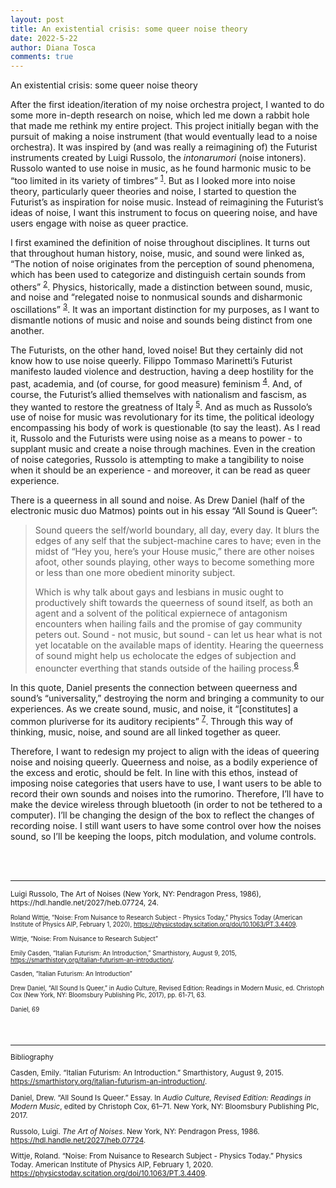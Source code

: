 ```yaml
---
layout: post
title: An existential crisis: some queer noise theory
date: 2022-5-22
author: Diana Tosca
comments: true
---
```


An existential crisis: some queer noise theory

After the first ideation/iteration of my noise orchestra project, I wanted to do some more in-depth research on noise, which led me down a rabbit hole that made me rethink my entire project. This project initially began with the pursuit of making a noise instrument (that would eventually lead to a noise orchestra). It was inspired by (and was really a reimagining of) the Futurist instruments created by Luigi Russolo, the *intonarumori* (noise intoners). Russolo wanted to use noise in music, as he found harmonic music to be “too limited in its variety of timbres” <sup><a href="#fn1" id="ref1">1</a></sup>.
But as I looked more into noise theory, particularly queer theories and noise, I started to question the Futurist’s as inspiration for noise music. Instead of reimagining the Futurist’s ideas of noise, I want this instrument to focus on queering noise, and have users engage with noise as queer practice.

I first examined the definition of noise throughout disciplines. It turns out that throughout human history, noise, music, and sound were linked as, “The notion of noise originates from the perception of sound phenomena, which has been used to categorize and distinguish certain sounds from others” <sup><a href="#fn2" id="ref2">2</a></sup>. Physics, historically, made a distinction between sound, music, and noise and “relegated noise to nonmusical sounds and disharmonic oscillations” <sup><a href="#fn3" id="ref3">3</a></sup>. It was an important distinction for my purposes, as I want to dismantle notions of music and noise and sounds being distinct from one another.

The Futurists, on the other hand, loved noise! But they certainly did not know how to use noise queerly. Filippo Tommaso Marinetti’s Futurist manifesto lauded violence and destruction, having a deep hostility for the past, academia, and (of course, for good measure) feminism <sup><a href="#fn4" id="ref4">4</a></sup>. And, of course, the Futurist’s allied themselves with nationalism and fascism, as they wanted to restore the greatness of Italy <sup><a href="#fn5" id="ref5">5</a></sup>. And as much as Russolo’s use of noise for music was revolutionary for its time, the political ideology encompassing his body of work is questionable (to say the least). As I read it, Russolo and the Futurists were using noise as a means to power - to supplant music and create a noise through machines. Even in the creation of noise categories, Russolo is attempting to make a tangibility to noise when it should be an experience - and moreover, it can be read as queer experience.

There is a queerness in all sound and noise. As Drew Daniel (half of the electronic music duo Matmos) points out in his essay “All Sound is Queer”: 

>Sound queers the self/world boundary, all day, every day. It blurs the edges of any self that the subject-machine cares to have; even in the midst of “Hey you, here’s your House music,” there are other noises afoot, other sounds playing, other ways to become something more or less than one more obedient minority subject.
>
>Which is why talk about gays and lesbians in music ought to productively shift towards the queerness of sound itself, as both an agent and a solvent of the political expiernece of antagonism encounters when hailing fails and the promise of gay community peters out. Sound - not music, but sound - can let us hear what is not yet locatable on the available maps of identity. Hearing the queerness of sound might help us echolocate the edges of subjection and enouncter everthing that stands outside of the hailing process.<sup><a href="#fn6" id="ref6">6</a></sup>

In this quote, Daniel presents the connection between queerness and sound’s “universality,” destroying the norm and bringing a community to our experiences. As we create sound, music, and noise, it “[constitutes] a common pluriverse for its auditory recipients” <sup><a href="#fn7" id="ref7">7</a></sup>. Through this way of thinking, music, noise, and sound are all linked together as queer. 

Therefore, I want to redesign my project to align with the ideas of queering noise and noising queerly. Queerness and noise, as a bodily experience of the excess and erotic, should be felt. In line with this ethos, instead of imposing noise categories that users have to use, I want users to be able to record their own sounds and noises into the rumorino. Therefore, I’ll have to make the device wireless through bluetooth (in order to not be tethered to a computer). I’ll be changing the design of the box to reflect the changes of recording noise. I still want users to have some control over how the noises sound, so I’ll be keeping the loops, pitch modulation, and volume controls. 

<br>
<br>

<hr>
<sup id="fn1">Luigi Russolo, The Art of Noises (New York, NY: Pendragon Press, 1986), https://hdl.handle.net/2027/heb.07724, 24.

<sup id="fn2">Roland Wittje, “Noise: From Nuisance to Research Subject - Physics Today,” Physics Today (American Institute of Physics AIP, February 1, 2020), https://physicstoday.scitation.org/doi/10.1063/PT.3.4409.

<sup id="fn3">Wittje, “Noise: From Nuisance to Research Subject” 

<sup id="fn4">Emily Casden, “Italian Futurism: An Introduction,” Smarthistory, August 9, 2015, https://smarthistory.org/italian-futurism-an-introduction/.

<sup id="fn5">Casden, “Italian Futurism: An Introduction”

<sup id="fn6">Drew Daniel, “All Sound Is Queer,” in Audio Culture, Revised Edition: Readings in Modern Music, ed. Christoph Cox (New York, NY: Bloomsbury Publishing Plc, 2017), pp. 61-71, 63.

<sup id="fn7">Daniel, 69

<br>
<br>

<hr>
Bibliography


Casden, Emily. “Italian Futurism: An Introduction.” Smarthistory, August 9, 2015. https://smarthistory.org/italian-futurism-an-introduction/. 

Daniel, Drew. “All Sound Is Queer.” Essay. In *Audio Culture, Revised Edition: Readings in Modern Music*, edited by Christoph Cox, 61–71. New York, NY: Bloomsbury Publishing Plc, 2017. 

Russolo, Luigi. *The Art of Noises*. New York, NY: Pendragon Press, 1986. https://hdl.handle.net/2027/heb.07724. 

Wittje, Roland. “Noise: From Nuisance to Research Subject - Physics Today.” Physics Today. American Institute of Physics AIP, February 1, 2020. https://physicstoday.scitation.org/doi/10.1063/PT.3.4409. 
